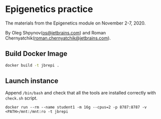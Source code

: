 Epigenetics practice
====================

The materials from the Epigenetics module on November 2-7, 2020. 

By Oleg Shpynov(os@jetbrains.com) and Roman Chernyatchik(roman.chernyatchik@jetbrains.com).



Build Docker Image
------------------

```bash
docker build -t jbrepi .
```



Launch instance
----------------------

Append `/bin/bash` and check that all the tools are installed correctly with `check.sh` script. 
```
docker run --rm --name student1 -m 16g --cpus=2 -p 8787:8787 -v <PATH>/mnt:/mnt:ro -t jbrepi
```